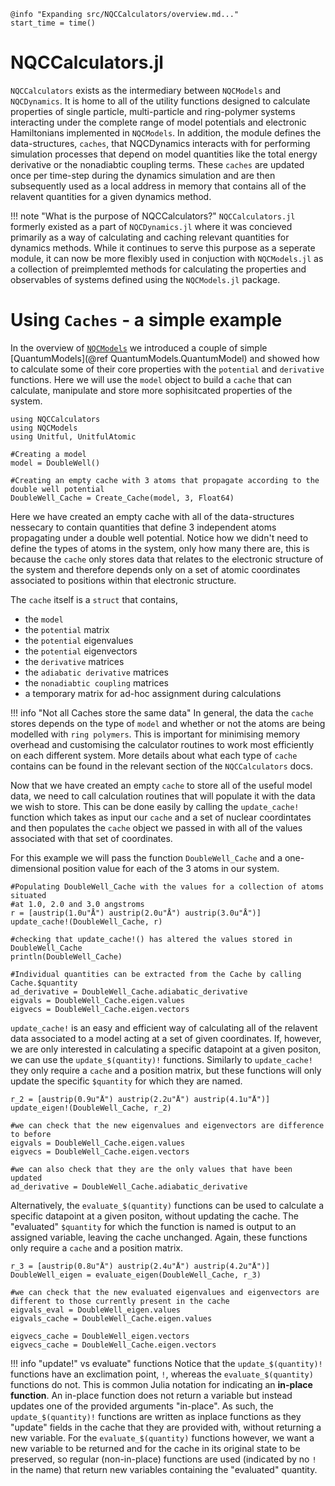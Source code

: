 ```@setup logging
@info "Expanding src/NQCCalculators/overview.md..."
start_time = time()
```

# NQCCalculators.jl

`NQCCalculators` exists as the intermediary between `NQCModels` and `NQCDynamics`. 
It is home to all of the utility functions designed to calculate properties of single particle, 
multi-particle and ring-polymer systems interacting under the complete range of model potentials 
and electronic Hamiltonians implemented in `NQCModels`.
In addition, the module defines the data-structures, `caches`, that NQCDynamics interacts with for performing
simulation processes that depend on model quantities like the total energy derivative or the nonadiabtic 
coupling terms.
These `caches` are updated once per time-step during the dynamics simulation and are then subsequently used as a local
address in memory that contains all of the relavent quantities for a given dynamics method.

!!! note "What is the purpose of NQCCalculators?"
    `NQCCalculators.jl` formerly existed as a part of `NQCDynamics.jl` where it was concieved primarily as a way of
    calculating and caching relevant quantities for dynamics methods. While it continues to serve this purpose
    as a seperate module, it can now be more flexibly used in conjuction with `NQCModels.jl` as a collection of
    preimplemted methods for calculating the properties and observables of systems defined using the `NQCModels.jl` package.

# Using `Caches` - a simple example

In the overview of [`NQCModels`](@ref) we introduced a couple of simple [QuantumModels](@ref QuantumModels.QuantumModel)
and showed how to calculate some of their core properties with the `potential` and `derivative` functions. Here we will use the 
`model` object to build a `cache` that can calculate, manipulate and store more sophisitcated properties of the system.

```@example QuantumModel_Cache
using NQCCalculators
using NQCModels
using Unitful, UnitfulAtomic

#Creating a model
model = DoubleWell()

#Creating an empty cache with 3 atoms that propagate according to the double well potential
DoubleWell_Cache = Create_Cache(model, 3, Float64)
```

Here we have created an empty cache with all of the data-structures nessecary to contain quantities that define 3 independent atoms 
propagating under a double well potential. Notice how we didn't need to define the types of atoms in the system, only how many there are,
this is because the `cache` only stores data that relates to the electronic structure of the system and therefore depends only on a set
of atomic coordinates associated to positions within that electronic structure.

The `cache` itself is a `struct` that contains,
- the `model`
- the `potential` matrix
- the `potential` eigenvalues
- the `potential` eigenvectors
- the `derivative` matrices
- the `adiabatic derivative` matrices
- the `nonadiabtic coupling` matrices
- a temporary matrix for ad-hoc assignment during calculations

!!! info "Not all Caches store the same data"
    In general, the data the `cache` stores depends on the type of `model` and whether or not the atoms are being modelled with `ring polymers`.
    This is important for minimising memory overhead and customising the calculator routines to work most efficiently on each different
    system. More details about what each type of `cache` contains can be found in the relevant section of the `NQCCalculators` docs.

Now that we have created an empty `cache` to store all of the useful model data, we need to call calculation routines that will populate it with
the data we wish to store. This can be done easily by calling the `update_cache!` function which takes as input our `cache` and a set of nuclear 
coordintates and then populates the `cache` object we passed in with all of the values associated with that set of coordinates. 

For this example we will pass the function `DoubleWell_Cache` and a one-dimensional position value for each of the 3 atoms in our system.

```@example QuantumModel_Cache
#Populating DoubleWell_Cache with the values for a collection of atoms situated
#at 1.0, 2.0 and 3.0 angstroms
r = [austrip(1.0u"Å") austrip(2.0u"Å") austrip(3.0u"Å")]
update_cache!(DoubleWell_Cache, r)

#checking that update_cache!() has altered the values stored in DoubleWell_Cache
println(DoubleWell_Cache)

#Individual quantities can be extracted from the Cache by calling Cache.$quantity
ad_derivative = DoubleWell_Cache.adiabatic_derivative
eigvals = DoubleWell_Cache.eigen.values
eigvecs = DoubleWell_Cache.eigen.vectors
```

`update_cache!` is an easy and efficient way of calculating all of the relavent data associated to a model acting at a set of given coordinates. 
If, however, we are only interested in calculating a specific datapoint at a given positon, we can use the `update_$(quantity)!` functions.
Similarly to `update_cache!` they only require a `cache` and a position matrix, but these functions will only update the specific `$quantity`
for which they are named.

```@example QuantumModel_Cache
r_2 = [austrip(0.9u"Å") austrip(2.2u"Å") austrip(4.1u"Å")]
update_eigen!(DoubleWell_Cache, r_2)

#we can check that the new eigenvalues and eigenvectors are difference to before
eigvals = DoubleWell_Cache.eigen.values
eigvecs = DoubleWell_Cache.eigen.vectors

#we can also check that they are the only values that have been updated
ad_derivative = DoubleWell_Cache.adiabatic_derivative
```

Alternatively, the `evaluate_$(quantity)` functions can be used to calculate a specific datapoint at a given positon, without updating the cache. The "evaluated" `$quantity` for which the function is named is output to an assigned variable, leaving the cache unchanged. Again, these functions only require a `cache` and a position matrix.

```@example QuantumModel_Cache
r_3 = [austrip(0.8u"Å") austrip(2.4u"Å") austrip(4.2u"Å")]
DoubleWell_eigen = evaluate_eigen(DoubleWell_Cache, r_3)

#we can check that the new evaluated eigenvalues and eigenvectors are different to those currently present in the cache
eigvals_eval = DoubleWell_eigen.values
eigvals_cache = DoubleWell_Cache.eigen.values

eigvecs_cache = DoubleWell_eigen.vectors
eigvecs_cache = DoubleWell_Cache.eigen.vectors
```

!!! info "update!" vs evaluate" functions
    Notice that the `update_$(quantity)!` functions have an exclimation point, `!`, whereas the `evaluate_$(quantity)` functions do not. 
    This is common Julia notation for indicating an **in-place function**. An in-place function does not return a variable but instead updates one of the provided arguments "in-place". 
    As such, the `update_$(quantity)!` functions are written as inplace functions as they "update" fields in the cache that they are provided with, without returning a new variable. For the `evaluate_$(quantity)` functions however, we want a new variable to be returned and for the cache in its original state to be preserved, so regular (non-in-place) functions are used (indicated by no `!` in the name) that return new variables containing the "evaluated" quantity. 


